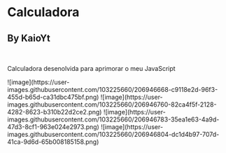 # Calculadora
## By KaioYt
<br>
<p>Calculadora desenolvida para aprimorar o meu JavaScript</p>

<div>
  ![image](https://user-images.githubusercontent.com/103225660/206946668-c9118e2d-96f3-455d-b65d-ca31dbc475bf.png)
  ![image](https://user-images.githubusercontent.com/103225660/206946760-82ca4f5f-2128-4282-8623-b310b22d2ce2.png)
  ![image](https://user-images.githubusercontent.com/103225660/206946783-35ea1e63-4a9d-47d3-8cf1-963e024e2973.png)
  ![image](https://user-images.githubusercontent.com/103225660/206946804-dc1d4b97-707d-41ca-9d6d-65b008185158.png)
</div>
